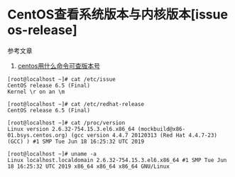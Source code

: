 # CentOS查看系统版本与内核版本[issue os-release]

参考文章

1. [centos用什么命令可查版本号](https://www.php.cn/faq/489533.html)

```
[root@localhost ~]# cat /etc/issue
CentOS release 6.5 (Final)
Kernel \r on an \m
```

```
[root@localhost ~]# cat /etc/redhat-release
CentOS release 6.5 (Final)
```

```
[root@localhost ~]# cat /proc/version
Linux version 2.6.32-754.15.3.el6.x86_64 (mockbuild@x86-01.bsys.centos.org) (gcc version 4.4.7 20120313 (Red Hat 4.4.7-23) (GCC) ) #1 SMP Tue Jun 18 16:25:32 UTC 2019
```

```
[root@localhost ~]# uname -a
Linux localhost.localdomain 2.6.32-754.15.3.el6.x86_64 #1 SMP Tue Jun 18 16:25:32 UTC 2019 x86_64 x86_64 x86_64 GNU/Linux
```
